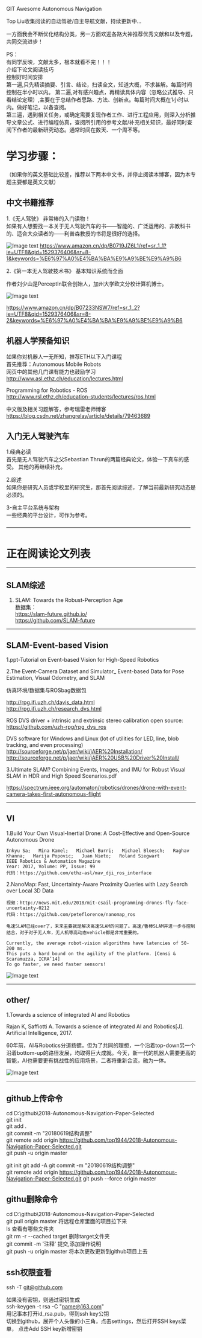 GIT Awesome Autonomous Navigation

Top Liu收集阅读的自动驾驶/自主导航文献，持续更新中...

一方面我会不断优化结构分类，另一方面欢迎各路大神推荐优秀文献和以及专题，共同交流进步！   

PS：  
有同学反映，文献太多，根本就看不完！！！     
介绍下论文阅读技巧  
控制好时间安排  
第一遍,只先精读摘要、引言、结论，扫读全文，知道大概，不求甚解。每篇时间控制在半小时以内。    第二遍,对有感兴趣点，再精读具体内容（忽略公式推导、只看结论定理）,主要在于总结作者思路、方法、创新点。每篇时间大概在1小时以内。做好笔记，以备查阅。  
第三遍，遇到相关任务，或确定需要复现作者工作、进行工程应用，则深入分析推导文章公式、进行编程仿真，查阅所引用的参考文献/补充相关知识，最好同时查阅下作者的最新研究动态。通常时间在数天、一个周不等。  
 


# 学习步骤：  
（如果你的英文基础比较差，推荐以下两本中文书，并停止阅读本博客，因为本专题主要都是英文文献）  

## 中文书籍推荐  

1.《无人驾驶》 非常棒的入门读物！   
如果有人想要找一本关于无人驾驶汽车的书——智能的、广泛运用的、非教科书的、适合大众读者的——利普森教授的书将是很好的选择。

 ![Image text](https://images-cn.ssl-images-amazon.com/images/I/61%2BgFcYFiRL._SX357_BO1,204,203,200_.jpg)
 https://www.amazon.cn/dp/B0719JZ6L1/ref=sr_1_1?ie=UTF8&qid=1529376406&sr=8-1&keywords=%E6%97%A0%E4%BA%BA%E9%A9%BE%E9%A9%B6
 
2.《第一本无人驾驶技术书》 基本知识系统而全面

作者刘少山是PerceptIn联合创始人，加州大学欧文分校计算机博士。

![Image text](https://images-cn.ssl-images-amazon.com/images/I/51EqlykIG6L._SX377_BO1,204,203,200_.jpg)

 https://www.amazon.cn/dp/B07233NSW7/ref=sr_1_2?ie=UTF8&qid=1529376406&sr=8-2&keywords=%E6%97%A0%E4%BA%BA%E9%A9%BE%E9%A9%B6
 
 
## 机器人学预备知识
 
如果你对机器人一无所知，推荐ETH以下入门课程  
首先推荐：Autonomous Mobile Robots  
网页中的其他几门课有能力也鼓励学习     
http://www.asl.ethz.ch/education/lectures.html  


Programming for Robotics - ROS  
http://www.rsl.ethz.ch/education-students/lectures/ros.html

中文版及相关习题解答，参考瑞雷老师博客  
https://blog.csdn.net/zhangrelay/article/details/79463689


## 入门无人驾驶汽车  
1.经典必读  
首先是无人驾驶汽车之父Sebastian Thrun的两篇经典论文，体验一下真车的感受。 
其他的再继续补充。

2.综述  
如果你是研究人员或学校里的研究生，那首先阅读综述，了解当前最新研究动态是必须的。

3-自主平台系统与架构  
一些经典的平台设计，可作为参考。
  


———————————————————————————————————

# 正在阅读论文列表
-----------------------
## SLAM综述
1. SLAM: Towards the Robust-Perception Age  
数据集：  
https://slam-future.github.io/  
https://github.com/SLAM-future  

----------------------
## SLAM-Event-based Vision

1.ppt-Tutorial on Event-based Vision for High-Speed Robotics

2.The Event-Camera Dataset and Simulator_ Event-based Data for Pose Estimation, Visual Odometry, and SLAM

仿真环境/数据集与ROSbag数据包

http://rpg.ifi.uzh.ch/davis_data.html  
http://rpg.ifi.uzh.ch/research_dvs.html
 
ROS DVS driver + intrinsic and extrinsic stereo calibration open source:  
https://github.com/uzh-rpg/rpg_dvs_ros

DVS software for Windows and Linux (lot of utilities for LED, line, blob tracking, and even
processing)  
http://sourceforge.net/p/jaer/wiki/jAER%20Installation/  
http://sourceforge.net/p/jaer/wiki/jAER%20USB%20Driver%20Install/  

  
3.Ultimate SLAM? Combining Events, Images, and IMU for Robust Visual SLAM in HDR and High Speed Scenarios.pdf

https://spectrum.ieee.org/automaton/robotics/drones/drone-with-event-camera-takes-first-autonomous-flight  

---------------------------------------------------------------
## VI 
1.Build Your Own Visual-Inertial Drone: A Cost-Effective and Open-Source Autonomous Drone   

	Inkyu Sa;   Mina Kamel;   Michael Burri;   Michael Bloesch;   Raghav Khanna;   Marija Popovic;   Juan Nieto;   Roland Siegwart     
	IEEE Robotics & Automation Magazine    
	Year: 2017, Volume: PP, Issue: 99   
	代码：https://github.com/ethz-asl/mav_dji_ros_interface  

2.NanoMap: Fast, Uncertainty-Aware Proximity Queries with Lazy Search over Local 3D Data
 
	视频：http://news.mit.edu/2018/mit-csail-programming-drones-fly-face-uncertainty-0212  
	代码：https://github.com/peteflorence/nanomap_ros
 
	龟速SLAM已经over了，未来主要就是解决高速SLAM的问题了。高速/鲁棒SLAM并进一步与控制结合，对于对于无人车，无人机等高动态vehicle都是非常重要的。

	Currently, the average robot-vision algorithms have latencies of 50-200 ms.  
	This puts a hard bound on the agility of the platform. [Censi & Scaramuzza, ICRA’14]  
	To go faster, we need faster sensors!

 ![Image text](pic/camera_parameter.png)

 -------------------------------------
## other/
1.Towards a science of integrated AI and Robotics

Rajan K, Saffiotti A. Towards a science of integrated AI and Robotics[J]. Artificial Intelligence, 2017.

60年前，AI与Robotics分道扬镳，但为了共同的理想，一个沿着top-down另一个沿着bottom-up的路径发展，均取得巨大成就。今天，新一代的机器人需要更高的智能，AI也需要更有挑战性的应用场景，二者将重新合流，融为一体。
 
 
 
 ![Image text](pic/paper.jpg)
 
 
----------------------------------------------------- 
 ## github上传命令  
 
cd D:\github\2018-Autonomous-Navigation-Paper-Selected  
git init  
git add .  
git commit -m "20180619结构调整"  
git remote add origin https://github.com/top1944/2018-Autonomous-Navigation-Paper-Selected.git  
git push -u origin master 


git init 
git add -A
git commit -m "20180619结构调整"  
git remote add origin https://github.com/top1944/2018-Autonomous-Navigation-Paper-Selected.git 
git push --force origin  master

## githu删除命令  
cd D:\github\2018-Autonomous-Navigation-Paper-Selected  
git pull origin master 将远程仓库里面的项目拉下来  
ls  查看有哪些文件夹   
git rm -r --cached target  删除target文件夹  
git commit -m '注释'  提交,添加操作说明    
git push -u origin master 将本次更改更新到github项目上去  

## ssh权限查看
ssh -T git@github.com  

如果没有密钥，则通过密钥生成   
ssh-keygen -t rsa -C "name@163.com"  
用记事本打开id_rsa.pub，得到ssh key公钥  
切换到github，展开个人头像的小三角，点击settings，然后打开SSH keys菜单， 点击Add SSH key新增密钥  


